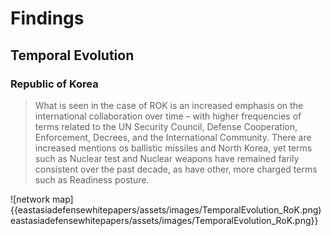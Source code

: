 # Findings
 
## Temporal Evolution

### Republic of Korea

> What is seen in the case of ROK is an increased emphasis on the international collaboration over time – with higher frequencies of terms related to the UN Security Council, Defense Cooperation, Enforcement, Decrees, and the International Community. There are increased mentions os ballistic missiles and North Korea, yet terms such as Nuclear test and Nuclear weapons have remained farily consistent over the past decade, as have other, more charged terms such as Readiness posture.

 ![network map]{{eastasiadefensewhitepapers/assets/images/TemporalEvolution_RoK.png)  
 eastasiadefensewhitepapers/assets/images/TemporalEvolution_RoK.png}}

